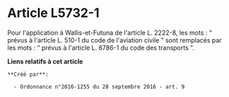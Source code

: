# Article L5732-1

Pour l'application à Wallis-et-Futuna de l'article L. 2222-8, les mots : “ prévus à l'article L. 510-1 du code de l'aviation
civile ” sont remplacés par les mots : “ prévus à l'article L. 6786-1 du code des transports ”.

**Liens relatifs à cet article**

	**Créé par**:

	  - Ordonnance n°2016-1255 du 28 septembre 2016 - art. 9
